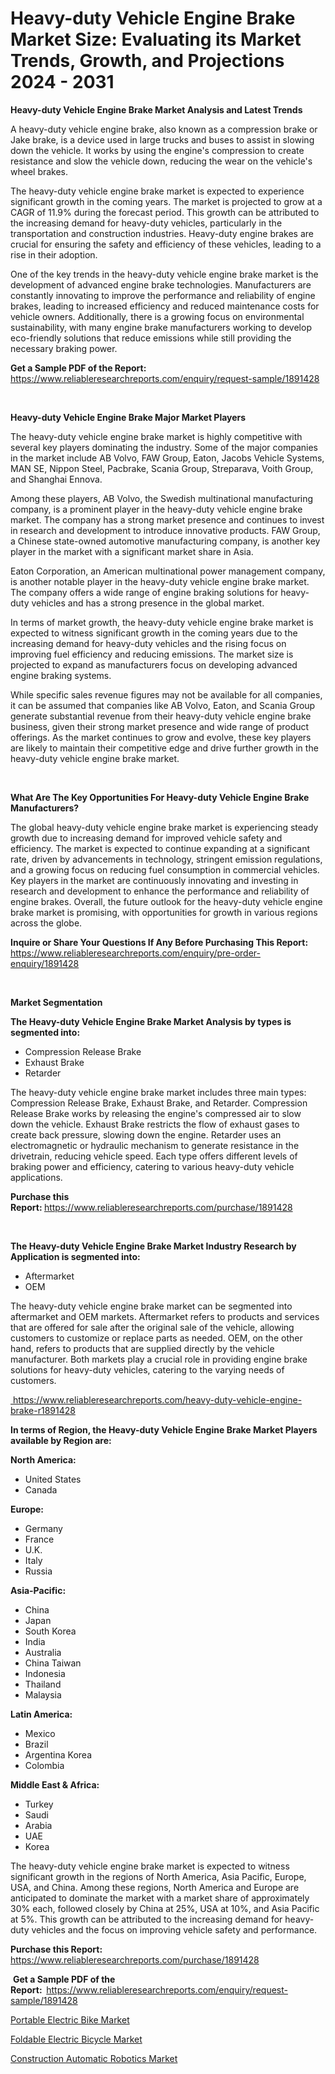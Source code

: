 <p><h1>Heavy-duty Vehicle Engine Brake Market Size: Evaluating its Market Trends, Growth, and Projections 2024 - 2031</h1></p><p><strong>Heavy-duty Vehicle Engine Brake Market Analysis and Latest Trends</strong></p>
<p><p>A heavy-duty vehicle engine brake, also known as a compression brake or Jake brake, is a device used in large trucks and buses to assist in slowing down the vehicle. It works by using the engine's compression to create resistance and slow the vehicle down, reducing the wear on the vehicle's wheel brakes.</p><p>The heavy-duty vehicle engine brake market is expected to experience significant growth in the coming years. The market is projected to grow at a CAGR of 11.9% during the forecast period. This growth can be attributed to the increasing demand for heavy-duty vehicles, particularly in the transportation and construction industries. Heavy-duty engine brakes are crucial for ensuring the safety and efficiency of these vehicles, leading to a rise in their adoption.</p><p>One of the key trends in the heavy-duty vehicle engine brake market is the development of advanced engine brake technologies. Manufacturers are constantly innovating to improve the performance and reliability of engine brakes, leading to increased efficiency and reduced maintenance costs for vehicle owners. Additionally, there is a growing focus on environmental sustainability, with many engine brake manufacturers working to develop eco-friendly solutions that reduce emissions while still providing the necessary braking power.</p></p>
<p><strong>Get a Sample PDF of the Report:&nbsp;</strong> <a href="https://www.reliableresearchreports.com/enquiry/request-sample/1891428">https://www.reliableresearchreports.com/enquiry/request-sample/1891428</a></p>
<p>&nbsp;</p>
<p><strong>Heavy-duty Vehicle Engine Brake Major Market Players</strong></p>
<p><p>The heavy-duty vehicle engine brake market is highly competitive with several key players dominating the industry. Some of the major companies in the market include AB Volvo, FAW Group, Eaton, Jacobs Vehicle Systems, MAN SE, Nippon Steel, Pacbrake, Scania Group, Streparava, Voith Group, and Shanghai Ennova.</p><p>Among these players, AB Volvo, the Swedish multinational manufacturing company, is a prominent player in the heavy-duty vehicle engine brake market. The company has a strong market presence and continues to invest in research and development to introduce innovative products. FAW Group, a Chinese state-owned automotive manufacturing company, is another key player in the market with a significant market share in Asia.</p><p>Eaton Corporation, an American multinational power management company, is another notable player in the heavy-duty vehicle engine brake market. The company offers a wide range of engine braking solutions for heavy-duty vehicles and has a strong presence in the global market.</p><p>In terms of market growth, the heavy-duty vehicle engine brake market is expected to witness significant growth in the coming years due to the increasing demand for heavy-duty vehicles and the rising focus on improving fuel efficiency and reducing emissions. The market size is projected to expand as manufacturers focus on developing advanced engine braking systems.</p><p>While specific sales revenue figures may not be available for all companies, it can be assumed that companies like AB Volvo, Eaton, and Scania Group generate substantial revenue from their heavy-duty vehicle engine brake business, given their strong market presence and wide range of product offerings. As the market continues to grow and evolve, these key players are likely to maintain their competitive edge and drive further growth in the heavy-duty vehicle engine brake market.</p></p>
<p>&nbsp;</p>
<p><strong>What Are The Key Opportunities For Heavy-duty Vehicle Engine Brake Manufacturers?</strong></p>
<p><p>The global heavy-duty vehicle engine brake market is experiencing steady growth due to increasing demand for improved vehicle safety and efficiency. The market is expected to continue expanding at a significant rate, driven by advancements in technology, stringent emission regulations, and a growing focus on reducing fuel consumption in commercial vehicles. Key players in the market are continuously innovating and investing in research and development to enhance the performance and reliability of engine brakes. Overall, the future outlook for the heavy-duty vehicle engine brake market is promising, with opportunities for growth in various regions across the globe.</p></p>
<p><strong>Inquire or Share Your Questions If Any Before Purchasing This Report:</strong> <a href="https://www.reliableresearchreports.com/enquiry/pre-order-enquiry/1891428">https://www.reliableresearchreports.com/enquiry/pre-order-enquiry/1891428</a></p>
<p>&nbsp;</p>
<p><strong>Market Segmentation</strong></p>
<p><strong>The Heavy-duty Vehicle Engine Brake Market Analysis by types is segmented into:</strong></p>
<p><ul><li>Compression Release Brake</li><li>Exhaust Brake</li><li>Retarder</li></ul></p>
<p><p>The heavy-duty vehicle engine brake market includes three main types: Compression Release Brake, Exhaust Brake, and Retarder. Compression Release Brake works by releasing the engine's compressed air to slow down the vehicle. Exhaust Brake restricts the flow of exhaust gases to create back pressure, slowing down the engine. Retarder uses an electromagnetic or hydraulic mechanism to generate resistance in the drivetrain, reducing vehicle speed. Each type offers different levels of braking power and efficiency, catering to various heavy-duty vehicle applications.</p></p>
<p><strong>Purchase this Report:&nbsp;</strong><a href="https://www.reliableresearchreports.com/purchase/1891428">https://www.reliableresearchreports.com/purchase/1891428</a></p>
<p>&nbsp;</p>
<p><strong>The Heavy-duty Vehicle Engine Brake Market Industry Research by Application is segmented into:</strong></p>
<p><ul><li>Aftermarket</li><li>OEM</li></ul></p>
<p><p>The heavy-duty vehicle engine brake market can be segmented into aftermarket and OEM markets. Aftermarket refers to products and services that are offered for sale after the original sale of the vehicle, allowing customers to customize or replace parts as needed. OEM, on the other hand, refers to products that are supplied directly by the vehicle manufacturer. Both markets play a crucial role in providing engine brake solutions for heavy-duty vehicles, catering to the varying needs of customers.</p></p>
<p><a href="https://www.reliableresearchreports.com/heavy-duty-vehicle-engine-brake-r1891428">&nbsp;https://www.reliableresearchreports.com/heavy-duty-vehicle-engine-brake-r1891428</a></p>
<p><strong>In terms of Region, the Heavy-duty Vehicle Engine Brake Market Players available by Region are:</strong></p>
<p>
    <p> <strong> North America: </strong>
        <ul>
            <li>United States</li>
            <li>Canada</li>
        </ul>
        </p> 
    <p> <strong> Europe: </strong>
        <ul>
            <li>Germany</li>
            <li>France</li>
            <li>U.K.</li>
            <li>Italy</li>
            <li>Russia</li>
        </ul>
        </p> 
    <p> <strong> Asia-Pacific: </strong>
        <ul>
            <li>China</li>
            <li>Japan</li>
            <li>South Korea</li>
            <li>India</li>
            <li>Australia</li>
            <li>China Taiwan</li>
            <li>Indonesia</li>
            <li>Thailand</li>
            <li>Malaysia</li>
        </ul>
        </p> 
    <p> <strong> Latin America: </strong>
        <ul>
            <li>Mexico</li>
            <li>Brazil</li>
            <li>Argentina Korea</li>
            <li>Colombia</li>
        </ul>
        </p> 
    <p> <strong> Middle East & Africa: </strong>
        <ul>
            <li>Turkey</li>
            <li>Saudi</li>
            <li>Arabia</li>
            <li>UAE</li>
            <li>Korea</li>
        </ul>
    </p>
    </p>
<p><p>The heavy-duty vehicle engine brake market is expected to witness significant growth in the regions of North America, Asia Pacific, Europe, USA, and China. Among these regions, North America and Europe are anticipated to dominate the market with a market share of approximately 30% each, followed closely by China at 25%, USA at 10%, and Asia Pacific at 5%. This growth can be attributed to the increasing demand for heavy-duty vehicles and the focus on improving vehicle safety and performance.</p></p>
<p><strong>Purchase this Report: </strong><a href="https://www.reliableresearchreports.com/purchase/1891428">https://www.reliableresearchreports.com/purchase/1891428</a></p>
<p>&nbsp;<strong>Get a Sample PDF of the Report:&nbsp;&nbsp;</strong><a href="https://www.reliableresearchreports.com/enquiry/request-sample/1891428">https://www.reliableresearchreports.com/enquiry/request-sample/1891428</a></p>
<p><strong></strong></p>
<p><p><a href="https://github.com/Airanohannonzb68e5pb53oc1/Market-Research-Report-List-3/blob/main/portable-electric-bike-market.md">Portable Electric Bike Market</a></p><p><a href="https://github.com/fiixsa/Market-Research-Report-List-3/blob/main/foldable-electric-bicycle-market.md">Foldable Electric Bicycle Market</a></p><p><a href="https://github.com/cecuraprangm/Market-Research-Report-List-3/blob/main/construction-automatic-robotics-market.md">Construction Automatic Robotics Market</a></p></p>